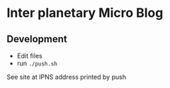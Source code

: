 Inter planetary Micro Blog
==========================

## Development

- Edit files
- run `./push.sh`

See site at IPNS address printed by push
